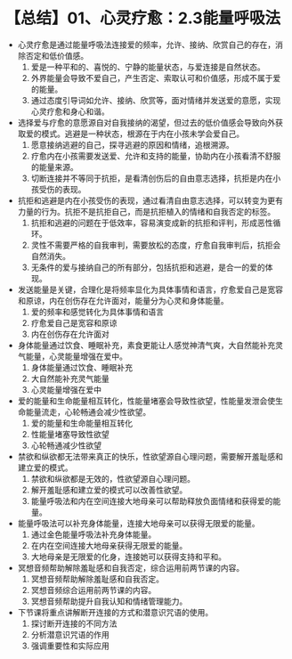 # 【总结】01、心灵疗愈：2.3能量呼吸法

-   心灵疗愈是通过能量呼吸法连接爱的频率，允许、接纳、欣赏自己的存在，消除否定和低价值感。
    1.  爱是一种平和的、喜悦的、宁静的能量状态，与爱连接是自然状态。
    2.  外界能量会导致不爱自己，产生否定、索取认可和价值感，形成不属于爱的能量。
    3.  通过态度引导词如允许、接纳、欣赏等，面对情绪并发送爱的意愿，实现心灵疗愈和身心和谐。
-   选择爱与疗愈的意愿源自对自我接纳的渴望，但过去的低价值感会导致向外获取爱的模式。逃避是一种状态，根源在于内在小孩未学会爱自己。
    1.  愿意接纳逃避的自己，探寻逃避的原因和情绪，追根溯源。
    2.  疗愈内在小孩需要发送爱、允许和支持的能量，协助内在小孩看清不舒服的能量来源。
    3.  切断连接并不等同于抗拒，是看清创伤后的自由意志选择，抗拒是内在小孩受伤的表现。
-   抗拒和逃避是内在小孩受伤的表现，通过看清自由意志选择，可以转变为更有力量的行为。抗拒不是抗拒自己，而是抗拒植入的情绪和自我否定的标签。
    1.  抗拒和逃避的问题在于低效率，容易演变成新的抗拒和评判，形成恶性循环。
    2.  灵性不需要严格的自我审判，需要放松的态度，疗愈自我审判后，抗拒会自然消失。
    3.  无条件的爱与接纳自己的所有部分，包括抗拒和逃避，是合一的爱的体现。
-   发送能量是关键，合理化是将频率显化为具体事情和语言，疗愈爱自己是宽容和原谅，内在创伤存在允许面对，能量分为心灵和身体能量。
    1.  爱的频率和感觉转化为具体事情和语言
    2.  疗愈爱自己是宽容和原谅
    3.  内在创伤存在允许面对
-   身体能量通过饮食、睡眠补充，素食更能让人感觉神清气爽，大自然能补充灵气能量，心灵能量增强在爱中。
    1.  身体能量通过饮食、睡眠补充
    2.  大自然能补充灵气能量
    3.  心灵能量增强在爱中
-   爱的能量和生命能量相互转化，性能量堵塞会导致性欲望，性能量发泄会使生命能量流走，心轮畅通会减少性欲望。
    1.  爱的能量和生命能量相互转化
    2.  性能量堵塞导致性欲望
    3.  心轮畅通减少性欲望
-   禁欲和纵欲都无法带来真正的快乐，性欲望源自心理问题，需要解开羞耻感和建立爱的模式。
    1.  禁欲和纵欲都是无效的，性欲望源自心理问题。
    2.  解开羞耻感和建立爱的模式可以改善性欲望。
    3.  能量呼吸法和内在空间连接大地母亲可以帮助释放负面情绪和获得爱的能量。
-   能量呼吸法可以补充身体能量，连接大地母亲可以获得无限爱的能量。
    1.  通过金色能量呼吸法补充身体能量。
    2.  在内在空间连接大地母亲获得无限爱的能量。
    3.  大地母亲是无限爱的化身，连接她可以获得支持和平和。
-   冥想音频帮助解除羞耻感和自我否定，综合运用前两节课的内容。
    1.  冥想音频帮助解除羞耻感和自我否定。
    2.  冥想音频综合运用前两节课的内容。
    3.  冥想音频帮助提升自我认知和情绪管理能力。
-   下节课将重点讲解断开连接的方式和潜意识咒语的使用。
    1.  探讨断开连接的不同方法
    2.  分析潜意识咒语的作用
    3.  强调重要性和实际应用
